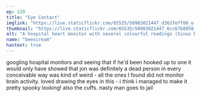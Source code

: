 ```yaml
---
ep: 120
title: "Eye Contact"
imglink: "https://live.staticflickr.com/65535/50983021447_d362feff08_o.jpg"
thumbnail: "https://live.staticflickr.com/65535/50983021447_6cc67b8058_q.jpg"
alt: "A hospital heart monitor with several colourful readings (Sinus Rhythm, Respiration, Heart Rate, Temperature, Pulse, among others.) At the bottom of the screen, it shows that the alarm has been muted. The patient number is 0171801-A, and the patient name is SIMS, J. All of the readings on the monitor are at zero or flat, including those that would normally display real-time changes, indicating no activity - except that they have each split open to show the shape of an eye. Below rests a pair of police handcuffs."
name: "beescream"
hastext: true
---
```

googling hospital monitors and seeing that if he'd been hooked up to one it would only have showed that jon was definitely a dead person in every conceivable way was kind of weird - all the ones I found did not monitor brain activity. loved drawing the eyes in this - i think i managed to make it pretty spooky looking! also the cuffs. nasty man goes to jail